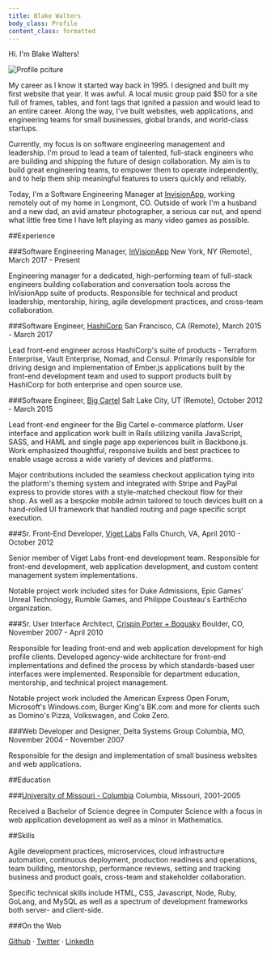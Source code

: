 ```yaml
---
title: Blake Walters
body_class: Profile
content_class: formatted
---
```


Hi. I'm Blake Walters!

![Profile pciture](profile.jpg)

My career as I know it started way back in 1995. I designed and built my first website that year. It was awful. A local music group paid $50 for a site full of frames, tables, and font tags that ignited a passion and would lead to an entire career. Along the way, I've built websites, web applications, and engineering teams for small businesses, global brands, and world-class startups.

Currently, my focus is on software engineering management and leadership. I'm proud to lead a team of talented, full-stack engineers who are building and shipping the future of design collaboration. My aim is to build great engineering teams, to empower them to operate independently, and to help them ship meaningful features to users quickly and reliably.

Today, I'm a Software Engineering Manager at [InvisionApp](http://www.invisionapp.com), working remotely out of my home in Longmont, CO. Outside of work I'm a husband and a new dad, an avid amateur photographer, a serious car nut, and spend what little free time I have left playing as many video games as possible.

##Experience

###Software Engineering Manager, [InVisionApp](http://www.invisionapp.com) <time>New York, NY (Remote), March 2017 - Present</time>

Engineering manager for a dedicated, high-performing team of full-stack engineers building collaboration and conversation tools across the InVisionApp suite of products. Responsible for technical and product leadership, mentorship, hiring, agile development practices, and cross-team collaboration.

###Software Engineer, [HashiCorp](http://www.hashicorp.com) <time>San Francisco, CA (Remote), March 2015 - March 2017</time>

Lead front-end engineer across HashiCorp's suite of products - Terraform Enterprise, Vault Enterprise, Nomad, and Consul. Primarily responsible for driving design and implementation of Ember.js applications built by the front-end development team and used to support products built by HashiCorp for both enterprise and open source use.

###Software Engineer, [Big Cartel](http://www.bigcartel.com) <time>Salt Lake City, UT (Remote), October 2012 - March 2015</time>

Lead front-end engineer for the Big Cartel e-commerce platform. User interface and application work built in Rails utilizing vanilla JavaScript, SASS, and HAML and single page app experiences built in Backbone.js. Work emphasized thoughtful, responsive builds and best practices to enable usage across a wide variety of devices and platforms.

Major contributions included the seamless checkout application tying into the platform's theming system and integrated with Stripe and PayPal express to provide stores with a style-matched checkout flow for their shop. As well as a bespoke mobile admin tailored to touch devices built on a hand-rolled UI framework that handled routing and page specific script execution.

###Sr. Front-End Developer, [Viget Labs](http://www.viget.com) <time>Falls Church, VA, April 2010 - October 2012</time>

Senior member of Viget Labs front-end development team. Responsible for front-end development, web application development, and custom content management system implementations.

Notable project work included sites for Duke Admissions, Epic Games' Unreal Technology, Rumble Games, and Philippe Cousteau's EarthEcho organization.

###Sr. User Interface Architect, [Crispin Porter + Bogusky](http://www.cpbgroup.com) <time>Boulder, CO, November 2007 - April 2010</time>

Responsible for leading front-end and web application development for high profile clients. Developed agency-wide architecture for front-end implementations and defined the process by which standards-based user interfaces were implemented. Responsible for department education, mentorship, and technical project management.

Notable project work included the American Express Open Forum, Microsoft's Windows.com, Burger King's BK.com and more for clients such as Domino's Pizza, Volkswagen, and Coke Zero.

###Web Developer and Designer, Delta Systems Group <time>Columbia, MO, November 2004 - November 2007</time>

Responsible for the design and implementation of small business websites and web applications.

##Education

###[University of Missouri - Columbia](http://www.mizzou.edu/) <time>Columbia, Missouri, 2001-2005</time>

Received a Bachelor of Science degree in Computer Science with a focus in web application development as well as a minor in Mathematics.

##Skills

Agile development practices, microservices, cloud infrastructure automation, continuous deployment, production readiness and operations, team building, mentorship, performance reviews, setting and tracking business and product goals, cross-team and stakeholder collaboration.

Specific technical skills include HTML, CSS, Javascript, Node, Ruby, GoLang, and MySQL as well as a spectrum of development frameworks both server- and client-side.

###On the Web

[Github](http://www.github.com/markupboy) &middot; [Twitter](http://www.twitter.com/markupboy) &middot; <a data-proofer-ignore href="http://www.linkedin.com/in/blakewalters">LinkedIn</a>

